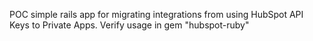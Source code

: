 POC 
simple rails app for migrating integrations from using HubSpot API Keys to Private Apps.
Verify usage in gem "hubspot-ruby"
